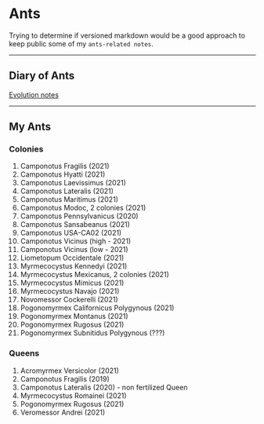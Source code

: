 # Ants

Trying to determine if versioned markdown would be a good approach to keep public some of my `ants-related notes`.

---

## Diary of Ants
[Evolution notes](./diary.md)

---

<!-- 
When I receive a new Queen/Colony…
  Add it to My Ants (README.md)
  Add it to Internal Codes (README.md)
  Add it to Chart (chart.md)
  Add it to the diary (diary-202X.md)
  Add it to diapause (diapause.md)

When a Queen/Colony died…
  Add it to Dead Colonies (README.md)
  Add it to Dead section on Internal Codes (README.md)
  Put the note in the weekly post (diary-202X.md)
  Update basic template on the diary (diary-202X.md)
-->

##  My Ants

### Colonies

1. Camponotus Fragilis (2021)
1. Camponotus Hyatti (2021)
1. Camponotus Laevissimus (2021)
1. Camponotus Lateralis (2021)
1. Camponotus Maritimus (2021)
1. Camponotus Modoc, 2 colonies (2021)
1. Camponotus Pennsylvanicus (2020)
1. Camponotus Sansabeanus (2021)
1. Camponotus USA-CA02 (2021)
1. Camponotus Vicinus (high - 2021)
1. Camponotus Vicinus (low - 2021)
1. Liometopum Occidentale (2021)
1. Myrmecocystus Kennedyi (2021)
1. Myrmecocystus Mexicanus, 2 colonies (2021)
1. Myrmecocystus Mimicus (2021)
1. Myrmecocystus Navajo (2021)
1. Novomessor Cockerelli (2021)
1. Pogonomyrmex Californicus Polygynous (2021)
1. Pogonomyrmex Montanus (2021)
1. Pogonomyrmex Rugosus (2021)
1. Pogonomyrmex Subnitidus Polygynous (???)


### Queens

1. Acromyrmex Versicolor (2021)
1. Camponotus Fragilis (2019)
1. Camponotus Lateralis (2020) - non fertilized Queen
1. Myrmecocystus Romainei (2021)
1. Pogonomyrmex Rugosus (2021)
1. Veromessor Andrei (2021)

<!--
Dead Queens/colonies
1. Acromyrmex Versicolor (2021-2021)
1. Acromyrmex Versicolor (ex 24) > Internal code: 50
1. Camponotus Laevigatus (2021-2021)
1. Camponotus Semitestaceus (2021-2021)
1. Liometopum Occidentale (2021-2021)
1. Myrmecocystus Mexicanus (2019-2021)
1. Myrmecocystus Mimicus, 2 colonies (2021-2021)
1. Myrmecocystus Navajo, 2 colonies (2021-2021)
1. Novomessor Cockerelli (2019-2021)
1. Pogonomyrmex Californicus (2021-2021)
1. Dorymyrmex Insanus (2021-2021)
-->

<!--

## Care Sheets

1. [Camponotus Fragilis](./caresheets/camponotus-fragilis.md)
1. [Camponotus Laevigatus](./caresheets/camponotus-laevigatus.md)
1. [Camponotus Lateralis](./caresheets/camponotus-lateralis.md)
1. [Camponotus Pennsylvanicus](./caresheets/camponotus-pennsylvanicus.md)
1. [Camponotus Sansabeanus](./caresheets/camponotus-sansabeanus.md)
1. [Camponotus Vicinus Low](./caresheets/camponotus-vicinus-low.md)
1. [Camponotus Vicinus High](./caresheets/camponotus-vicinus-high.md)
1. [Novomessor cockerelli](./caresheets/novomessor-cockerelli.md)
1. [Pogonomyrmex californicus](./caresheets/pogonomyrmex-californicus.md)
1. [Veromessor andrei](./caresheets/veromessor-andrei.md)

-->

<!-- 

Internal Codes

DO NOT CHANGE ORDER.
Numbers based on tags.

1. Veromessor Andrei > Internal code: 30
2. Camponotus Sansabeanus > Internal code: 30
4. Camponotus Vicinus (high) > Internal code: 25
5. Camponotus Vicinus (low) > Internal code: 00
7. Camponotus Fragilis > Internal code: 00
8. Camponotus Lateralis > Internal code: 20
9. Camponotus Hyatti > Internal code: 15
10. Camponotus Maritimus > Internal code: 00
11. Camponotus USA-CA02 > Internal code: 30
12. Pogonomyrmex Rugosus > Internal code: 10
14. Novomessor Cockerelli > Internal code: 35
15. Liometopum Occidentale > Internal code: 10
19. Myrmecocystus Navajo > Internal code: 50
20. Myrmecocystus Mexicanus > Internal code: 50
21. Myrmecocystus Mexicanus > Internal code: 50
22. Myrmecocystus Mimicus > Internal code: 25
25. Camponotus Fragilis > Internal code: 25
28. Acromyrmex Versicolor > Internal code: 35
29. Myrmecocystus Kennedyi > Internal code: 50
30. Myrmecocystus Romainei (Queen) > Internal code: 50
31. Pogonomyrmex Californicus (3 Queens and workers) > Internal code: 00
32. Camponotus Laevissimus > Internal code: 20
33. Camponotus Modoc > Internal code: 16
34. Camponotus Modoc > Internal code: 16


Formicariums:
Camponotus Pennsylvanicus > Internal code: 175
Pogonomyrmex Subnitidus Polygynous (with 4 Queens???) > Internal code: 80
26. Pogonomyrmex Montanus > Internal code: 25



Acr Fungus:
V > Internal code: 105
    F 1: 17
    F 2: 18
    Q 1 and F: 35
    Q 2 and F: 35

B > Internal code: 91

---

THA: 274
5 Mini hearth XL:  5 x 55

THA: 600
5 Mini hearth XL: 190
Mini hearth XXL: 135
Mini Hearth bifucarted: 65
Nucleus plus Mini hearth XL: 210

---

Dead:
  3. Camponotus Laevigatus > Internal code: 20
  6. Novomessor Cockerelli > Internal code: 45
  Ex 10. Camponotus Semitestaceus > Internal code: 30
  16. Liometopum Occidentale > Internal code: 00
  17. Myrmecocystus Navajo > Internal code: 30
  18. Myrmecocystus Mimicus > Internal code: 00
  23. Myrmecocystus Mimicus > Internal code: 00
  13. Pogonomyrmex Rugosus > Internal code: 10
  27. Dorymyrmex Insanus > Internal code: 10

  Pogonomyrmex Californicus > Internal code: 25
  Acromyrmex Versicolor > Internal code: 35
  Acromyrmex Versicolor (ex 24) > Internal code: 50 - Killed by invasive ants
-->
